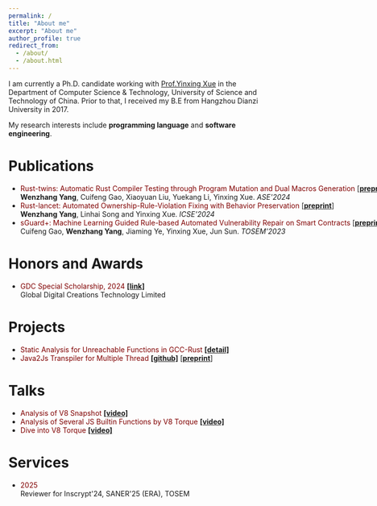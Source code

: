```yaml
---
permalink: /
title: "About me"
excerpt: "About me"
author_profile: true
redirect_from: 
  - /about/
  - /about.html
---
```


I am currently a Ph.D. candidate working with [Prof.Yinxing Xue](https://yinxingxue.github.io/) in the Department of Computer Science & Technology, University of Science and Technology of China. Prior to that, I received my B.E from Hangzhou Dianzi University in 2017.

My research interests include <b>programming language</b> and <b>software engineering</b>.




Publications
======
<ul style="width: 1000px">

<li>
<font color="maroon">Rust-twins: Automatic Rust Compiler Testing through Program Mutation and Dual Macros Generation</font> [<a href="files/Rust_twins.pdf"><b>preprint</b></a>]
<br>
<b>Wenzhang Yang</b>, Cuifeng Gao, Xiaoyuan Liu, Yuekang Li, Yinxing Xue.
<em>ASE'2024</em>
</li>


<li>
<font color="maroon">Rust-lancet: Automated Ownership-Rule-Violation Fixing with Behavior Preservation</font> [<a href="files/Rust_lancet.pdf"><b>preprint</b></a>]
<br>
<b>Wenzhang Yang</b>, Linhai Song and Yinxing Xue.
<em>ICSE'2024</em>
</li>


<li>
<font color="maroon">sGuard+: Machine Learning Guided Rule-based Automated Vulnerability Repair on Smart Contracts</font> [<a href="files/sguard+.pdf"><b>preprint</b></a>]
<br>
Cuifeng Gao, <b>Wenzhang Yang</b>, Jiaming Ye, Yinxing Xue, Jun Sun.
<em>TOSEM'2023</em>
</li>


</ul>

Honors and Awards
======
<ul>
<li>
<font color="maroon">GDC Special Scholarship, 2024</font> <a href="https://www.gdc-tech.com/about/sustainability/"><b>[link]</b></a>
<br>
Global Digital Creations Technology Limited 
</li>


</ul>

Projects
======
<ul>
<li>
<font color="maroon">Static Analysis for Unreachable Functions in GCC-Rust</font> <a href="https://summerofcode.withgoogle.com/archive/2021/projects/6068561092542464"><b>[detail]</b></a>
<br>
</li>

<li>
<font color="maroon">Java2Js Transpiler for Multiple Thread</font>
<a href="https://github.com/thomasyonug/jweet407"><b>[github]</b></a>
[<a href="files/cctrans.pdf"><b>preprint</b></a>]
</li>


</ul>


Talks
======
<ul>
<li>
<font color="maroon">Analysis of V8 Snapshot</font> <a href="https://www.bilibili.com/video/BV1UV411r7Nq/"><b>[video]</b></a>
<br>
</li>

<li>
<font color="maroon">Analysis of Several JS Builtin Functions by V8 Torque</font> <a href="https://www.bilibili.com/video/BV1sZ4y1W7YQ/"><b>[video]</b></a>
<br>
</li>

<li>
<font color="maroon">Dive into V8 Torque</font> <a href="https://www.bilibili.com/video/BV1JK411s7Pv/"><b>[video]</b></a>
<br>
</li>

</ul>



Services
======
<ul>
<li>
<font color="maroon">2025</font>
<br>
Reviewer for Inscrypt'24, SANER'25 (ERA), TOSEM
</li>


</ul>





<!-- This is the front page of a website that is powered by the [academicpages template](https://github.com/academicpages/academicpages.github.io) and hosted on GitHub pages. [GitHub pages](https://pages.github.com) is a free service in which websites are built and hosted from code and data stored in a GitHub repository, automatically updating when a new commit is made to the respository. This template was forked from the [Minimal Mistakes Jekyll Theme](https://mmistakes.github.io/minimal-mistakes/) created by Michael Rose, and then extended to support the kinds of content that academics have: publications, talks, teaching, a portfolio, blog posts, and a dynamically-generated CV. You can fork [this repository](https://github.com/academicpages/academicpages.github.io) right now, modify the configuration and markdown files, add your own PDFs and other content, and have your own site for free, with no ads! An older version of this template powers my own personal website at [stuartgeiger.com](http://stuartgeiger.com), which uses [this Github repository](https://github.com/staeiou/staeiou.github.io).

A data-driven personal website
======
Like many other Jekyll-based GitHub Pages templates, academicpages makes you separate the website's content from its form. The content & metadata of your website are in structured markdown files, while various other files constitute the theme, specifying how to transform that content & metadata into HTML pages. You keep these various markdown (.md), YAML (.yml), HTML, and CSS files in a public GitHub repository. Each time you commit and push an update to the repository, the [GitHub pages](https://pages.github.com/) service creates static HTML pages based on these files, which are hosted on GitHub's servers free of charge.

Many of the features of dynamic content management systems (like Wordpress) can be achieved in this fashion, using a fraction of the computational resources and with far less vulnerability to hacking and DDoSing. You can also modify the theme to your heart's content without touching the content of your site. If you get to a point where you've broken something in Jekyll/HTML/CSS beyond repair, your markdown files describing your talks, publications, etc. are safe. You can rollback the changes or even delete the repository and start over -- just be sure to save the markdown files! Finally, you can also write scripts that process the structured data on the site, such as [this one](https://github.com/academicpages/academicpages.github.io/blob/master/talkmap.ipynb) that analyzes metadata in pages about talks to display [a map of every location you've given a talk](https://academicpages.github.io/talkmap.html).

Getting started
======
1. Register a GitHub account if you don't have one and confirm your e-mail (required!)
1. Fork [this repository](https://github.com/academicpages/academicpages.github.io) by clicking the "fork" button in the top right. 
1. Go to the repository's settings (rightmost item in the tabs that start with "Code", should be below "Unwatch"). Rename the repository "[your GitHub username].github.io", which will also be your website's URL.
1. Set site-wide configuration and create content & metadata (see below -- also see [this set of diffs](http://archive.is/3TPas) showing what files were changed to set up [an example site](https://getorg-testacct.github.io) for a user with the username "getorg-testacct")
1. Upload any files (like PDFs, .zip files, etc.) to the files/ directory. They will appear at https://[your GitHub username].github.io/files/example.pdf.  
1. Check status by going to the repository settings, in the "GitHub pages" section

Site-wide configuration
------
The main configuration file for the site is in the base directory in [_config.yml](https://github.com/academicpages/academicpages.github.io/blob/master/_config.yml), which defines the content in the sidebars and other site-wide features. You will need to replace the default variables with ones about yourself and your site's github repository. The configuration file for the top menu is in [_data/navigation.yml](https://github.com/academicpages/academicpages.github.io/blob/master/_data/navigation.yml). For example, if you don't have a portfolio or blog posts, you can remove those items from that navigation.yml file to remove them from the header. 

Create content & metadata
------
For site content, there is one markdown file for each type of content, which are stored in directories like _publications, _talks, _posts, _teaching, or _pages. For example, each talk is a markdown file in the [_talks directory](https://github.com/academicpages/academicpages.github.io/tree/master/_talks). At the top of each markdown file is structured data in YAML about the talk, which the theme will parse to do lots of cool stuff. The same structured data about a talk is used to generate the list of talks on the [Talks page](https://academicpages.github.io/talks), each [individual page](https://academicpages.github.io/talks/2012-03-01-talk-1) for specific talks, the talks section for the [CV page](https://academicpages.github.io/cv), and the [map of places you've given a talk](https://academicpages.github.io/talkmap.html) (if you run this [python file](https://github.com/academicpages/academicpages.github.io/blob/master/talkmap.py) or [Jupyter notebook](https://github.com/academicpages/academicpages.github.io/blob/master/talkmap.ipynb), which creates the HTML for the map based on the contents of the _talks directory).

**Markdown generator**

I have also created [a set of Jupyter notebooks](https://github.com/academicpages/academicpages.github.io/tree/master/markdown_generator
) that converts a CSV containing structured data about talks or presentations into individual markdown files that will be properly formatted for the academicpages template. The sample CSVs in that directory are the ones I used to create my own personal website at stuartgeiger.com. My usual workflow is that I keep a spreadsheet of my publications and talks, then run the code in these notebooks to generate the markdown files, then commit and push them to the GitHub repository.

How to edit your site's GitHub repository
------
Many people use a git client to create files on their local computer and then push them to GitHub's servers. If you are not familiar with git, you can directly edit these configuration and markdown files directly in the github.com interface. Navigate to a file (like [this one](https://github.com/academicpages/academicpages.github.io/blob/master/_talks/2012-03-01-talk-1.md) and click the pencil icon in the top right of the content preview (to the right of the "Raw | Blame | History" buttons). You can delete a file by clicking the trashcan icon to the right of the pencil icon. You can also create new files or upload files by navigating to a directory and clicking the "Create new file" or "Upload files" buttons. 

Example: editing a markdown file for a talk
![Editing a markdown file for a talk](/images/editing-talk.png)

For more info
------
More info about configuring academicpages can be found in [the guide](https://academicpages.github.io/markdown/). The [guides for the Minimal Mistakes theme](https://mmistakes.github.io/minimal-mistakes/docs/configuration/) (which this theme was forked from) might also be helpful. -->
